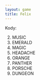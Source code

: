 ```yaml
---
layout: game
title: Felix
---
```


Kody:

2. MUSIC
3. EMERALD
4. MAGIC
5. HEADACHE
6. ORANGE
7. PANTHER
8. PORSCHE
9. DUNGEON
